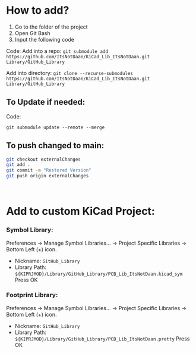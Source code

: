 # How to add?

1. Go to the folder of the project
2. Open Git Bash
3. Input the following code

Code: 
Add into a repo:
`git submodule add https://github.com/ItsNotDaan/KiCad_Lib_ItsNotDaan.git Library/GitHub_Library`

Add into directory:
`git clone --recurse-submodules https://github.com/ItsNotDaan/KiCad_Lib_ItsNotDaan.git Library/GitHub_Library`


## To Update if needed:

Code:

`git submodule update --remote --merge`

## To push changed to main:
```bash
git checkout externalChanges
git add .
git commit -m "Restored Version"
git push origin externalChanges
```

&nbsp;&nbsp;&nbsp;&nbsp;&nbsp;&nbsp;

# Add to custom KiCad Project:

### Symbol Library:
Preferences -> Manage Symbol Libraries... -> Project Specific Libraries -> Bottom Left (+) icon.
- Nickname: `GitHub_Library`
- Library Path: `${KIPRJMOD}/Library/GitHub_Library/PCB_Lib_ItsNotDaan.kicad_sym`
Press OK

### Footprint Library:
Preferences -> Manage Symbol Libraries... -> Project Specific Libraries -> Bottom Left (+) icon.
- Nickname: `GitHub_Library`
- Library Path: `${KIPRJMOD}/Library/GitHub_Library/PCB_Lib_ItsNotDaan.pretty`
Press OK
